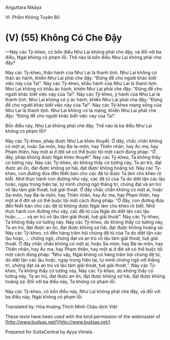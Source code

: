 Aṅguttara Nikāya

VI. Phẩm Không Tuyên Bố

# (V) (55) Không Có Che Ðậy

—Này các Tỷ-kheo, có bốn điều Như Lai không phải che đậy, và đối với ba điều, Ngài không có phạm lỗi. Thế nào là bốn điều Như Lai không phải che đậy?

Này các Tỷ-kheo, thân hành của Như Lai là thanh tịnh. Như Lai không có thân ác hành, khiến Như Lai phải che đậy: “Ðừng để cho người khác biết việc này của Ta!”. Này các Tỷ-kheo, khẩu hành của Như Lai là thanh tịnh. Như Lai không có khẩu ác hành, khiến Như Lai phải che đậy: “Ðừng để cho người khác biết việc này của Ta!”. Này các Tỷ-kheo, ý hành của Như Lai là thanh tịnh. Như Lai không có ý ác hành, khiến Như Lai phải che đậy: “Ðừng để cho người khác biết việc này của Ta!”. Này các Tỷ-kheo mạng sống của Như Lai là thanh tịnh. Như Lai không có tà mạng, khiến Như Lai phải che đậy: “Ðừng để cho người khác biết việc này của Ta!”.

Bốn điều này, Như Lai không phải che đậy. Thế nào là ba điều Như Lai không có phạm lỗi?

Này các Tỷ-kheo, pháp được Như Lai khéo thuyết. Ở đây, chắc chắn không có một ai, hoặc Sa-môn, hay Bà-la-môn, hay Thiên nhân, hay Ác ma, hay Phạm thiên, hay một ai ở đời sẽ có thể buộc tội một cách đúng pháp: “Ở đây, pháp không được Ngài khéo thuyết”. Này các Tỷ-kheo, Ta không thấy có tướng này. Này các Tỷ-kheo, do không thấy có tướng này, Ta an trú, đạt được an ổn, đạt được không sợ hãi, đạt được không hoảng sợ. Này các Tỷ-kheo, con đường đưa đến Niết-bàn cho các đệ tử được Ta làm cho khéo rõ biết. Nhờ thực hành con đường như vậy, các đệ tử của Ta do diệt tận các lậu hoặc, ngay trong hiện tại, tự mình chứng ngộ thắng trí, chứng đạt và an trú vô lậu tâm giải thoát, tuệ giải thoát. Ở đây chắc chắn không có một ai, hoặc Sa-môn, hay Bà-la-môn, hay Thiên nhân, hay Ác ma, hay Phạm thiên, hay một ai ở đời sẽ có thể buộc tội một cách đúng pháp: “Ở đây, con đường đưa đến Niết-bàn cho các đệ tử không được Ngài làm cho khéo rõ biết. Nhờ thực hành con đường như vậy, các đệ tử của Ngài do diệt tận các lậu hoặc..., ... và an trú vô lậu tâm giải thoát, tuệ giải thoát”. Này các Tỷ-kheo, Ta không thấy có tướng này. Này các Tỷ-kheo, do không thấy có tướng này, Ta an trú, đạt được an ổn, đạt được không sợ hãi, đạt được không hoảng sợ. Này các Tỷ-kheo, có đến hàng trăm hội chúng đệ tử của Ta do diệt tận các lậu hoặc, ... chứng ngộ, chứng đạt và an trú vô lậu tâm giải thoát, tuệ giải thoát. Ở đây chắc chắn không có một ai, hoặc Sa-môn, hay Bà-la-môn, hay Thiên nhân, hay Ác ma, hay Phạm thiên, hay một ai ở đời sẽ có thể buộc tội một cách đúng pháp: “Như vậy, Ngài không có hàng trăm hội chúng đệ tử, do diệt tận các lậu hoặc, ngay trong hiện tại, tự mình chứng ngộ với thắng trí, chứng đạt và an trú vô lậu tâm giải thoát, tuệ giải thoát.”. Này các Tỷ-kheo, Ta không thấy có tướng này. Này các Tỷ-kheo, do không thấy có tướng này, Ta an trú, đạt được an ổn, đạt được không sợ hãi, đạt được không hoảng sợ. Ðối với ba điều này, Ta không có phạm lỗi.

Này các Tỷ-kheo, có bốn điều này, Như Lai không phải che đậy, và đối với ba điều này, Ngài không có phạm lỗi.

Translated by: Hòa thượng Thích Minh Châu dịch Việt

These texts have been used with the kind permission of the webmaster of [http://www.budsas.net/](http://www.budsas.net/)

Prepared for SuttaCentral by Ayya Vimala.